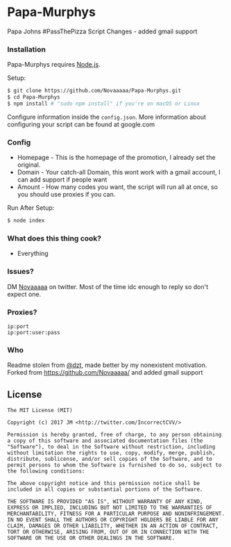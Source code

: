 # Papa-Murphys
Papa Johns #PassThePizza Script
Changes - added gmail support
### Installation

Papa-Murphys requires [Node.js](http://nodejs.org/).

Setup:

```sh
$ git clone https://github.com/Novaaaaa/Papa-Murphys.git
$ cd Papa-Murphys
$ npm install # "sudo npm install" if you're on macOS or Linux
```

Configure information inside the `config.json`. More information about configuring your script can be found at google.com
### Config
- Homepage - This is the homepage of the promotion, I already set the original.
- Domain - Your catch-all Domain, this wont work with a gmail account, I can add support if people want
- Amount - How many codes you want, the script will run all at once, so you should use proxies if you can.


Run After Setup:

```sh
$ node index
```

### What does this thing cook?
- Everything

### Issues?
DM [Novaaaaa](https://twitter.com/IncorrectCVV) on twitter. Most of the time idc enough to reply so don't expect one.

### Proxies?
```
ip:port
ip:port:user:pass
```
### Who

Readme stolen from <a href="http://petersoboyejo.com/">@dzt</a>, made better by my nonexistent motivation.
Forked from https://github.com/Novaaaaa/ and added gmail support

## License

```
The MIT License (MIT)

Copyright (c) 2017 JM <http://twitter.com/IncorrectCVV/>

Permission is hereby granted, free of charge, to any person obtaining a copy of this software and associated documentation files (the "Software"), to deal in the Software without restriction, including without limitation the rights to use, copy, modify, merge, publish, distribute, sublicense, and/or sell copies of the Software, and to permit persons to whom the Software is furnished to do so, subject to the following conditions:

The above copyright notice and this permission notice shall be included in all copies or substantial portions of the Software.

THE SOFTWARE IS PROVIDED "AS IS", WITHOUT WARRANTY OF ANY KIND, EXPRESS OR IMPLIED, INCLUDING BUT NOT LIMITED TO THE WARRANTIES OF MERCHANTABILITY, FITNESS FOR A PARTICULAR PURPOSE AND NONINFRINGEMENT. IN NO EVENT SHALL THE AUTHORS OR COPYRIGHT HOLDERS BE LIABLE FOR ANY CLAIM, DAMAGES OR OTHER LIABILITY, WHETHER IN AN ACTION OF CONTRACT, TORT OR OTHERWISE, ARISING FROM, OUT OF OR IN CONNECTION WITH THE SOFTWARE OR THE USE OR OTHER DEALINGS IN THE SOFTWARE.
```
